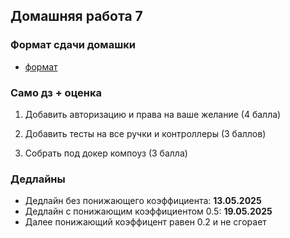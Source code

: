 ## Домашняя работа 7


### Формат сдачи домашки

- [формат](../../docs/homework-flow.md)


### Само дз + оценка

1) Добавить авторизацию и права на ваше желание (4 балла)

2) Добавить тесты на все ручки и контроллеры (3 баллов)

3) Собрать под докер компоуз (3 балла)


### Дедлайны

- Дедлайн без понижающего коэффициента: **13.05.2025**
- Дедлайн с понижающим коэффициентом 0.5: **19.05.2025**
- Далее понижающий коэффицент равен 0.2 и не сгорает
